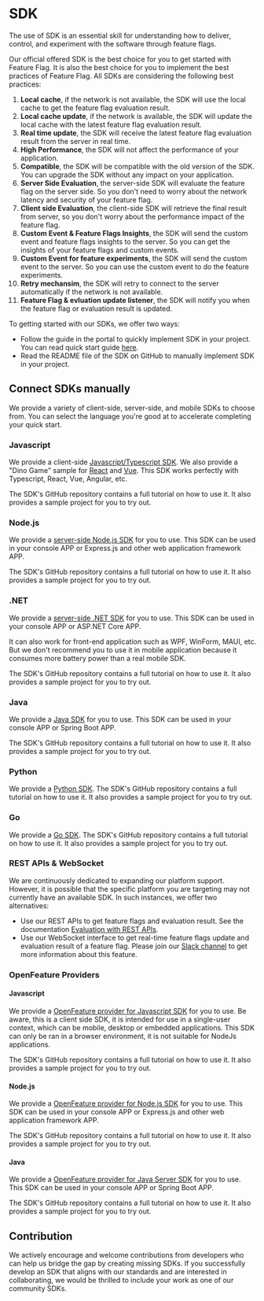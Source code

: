# SDK

The use of SDK is an essential skill for understanding how to deliver, control, and experiment with the software through feature flags.

Our official offered SDK is the best choice for you to get started with Feature Flag. It is also the best choice for you to implement the best practices of Feature Flag. All SDKs are considering the following best practices:

1. **Local cache**, if the network is not available, the SDK will use the local cache to get the feature flag evaluation result.
2. **Local cache update**, if the network is available, the SDK will update the local cache with the latest feature flag evaluation result.
3. **Real time update**, the SDK will receive the latest feature flag evaluation result from the server in real time.
4. **High Performance**, the SDK will not affect the performance of your application.
5. **Compatible**, the SDK will be compatible with the old version of the SDK. You can upgrade the SDK without any impact on your application.
6. **Server Side Evaluation**, the server-side SDK will evaluate the feature flag on the server side. So you don't need to worry about the network latency and security of your feature flag.
7. **Client side Evaluation**, the client-side SDK will retrieve the final result from server, so you don't worry about the performance impact of the feature flag.
8. **Custom Event & Feature Flags Insights**, the SDK will send the custom event and feature flags insights to the server. So you can get the insights of your feature flags and custom events.
9. **Custom Event for feature experiments**, the SDK will send the custom event to the server. So you can use the custom event to do the feature experiments.
10. **Retry mechansim**, the SDK will retry to connect to the server automatically if the network is not available.
11. **Feature Flag & evluation update listener**, the SDK will notify you when the feature flag or evaluation result is updated.

To getting started with our SDKs, we offer two ways:

- Follow the guide in the portal to quickly implement SDK in your project. You can read quick start guide [here](../getting-started/connect-an-sdk).
- Read the README file of the SDK on GitHub to manually implement SDK in your project.

## Connect SDKs manually

We provide a variety of client-side, server-side, and mobile SDKs to choose from. You can select the language you're good at to accelerate completing your quick start.

### Javascript

We provide a client-side [Javascript/Typescript SDK](https://github.com/featbit/featbit-js-client-sdk). We also provide a "Dino Game" sample for [React](https://github.com/featbit/featbit-samples/tree/main/samples/dino-game/interactive-demo-react) and [Vue](https://github.com/featbit/featbit-samples/tree/main/samples/dino-game/interactive-demo-vue). This SDK works perfectly with Typescript, React, Vue, Angular, etc.

The SDK's GitHub repository contains a full tutorial on how to use it. It also provides a sample project for you to try out.

### Node.js

We provide a [server-side Node.js SDK](https://github.com/featbit/featbit-node-server-sdk) for you to use. This SDK can be used in your console APP or Express.js and other web application framework APP.

The SDK's GitHub repository contains a full tutorial on how to use it. It also provides a sample project for you to try out.


### .NET

We provide a [server-side .NET SDK](https://github.com/featbit/featbit-dotnet-sdk) for you to use. This SDK can be used in your console APP or ASP.NET Core APP.

It can also work for front-end application such as WPF, WinForm, MAUI, etc. But we don't recommend you to use it in mobile application because it consumes more battery power than a real mobile SDK.

The SDK's GitHub repository contains a full tutorial on how to use it. It also provides a sample project for you to try out.

### Java

We provide a [Java SDK](https://github.com/featbit/featbit-java-sdk) for you to use. This SDK can be used in your console APP or Spring Boot APP. 

The SDK's GitHub repository contains a full tutorial on how to use it. It also provides a sample project for you to try out.



### Python

We provide a [Python SDK](https://github.com/featbit/featbit-python-sdk). The SDK's GitHub repository contains a full tutorial on how to use it. It also provides a sample project for you to try out.

### Go

We provide a [Go SDK](https://github.com/featbit/featbit-go-sdk). The SDK's GitHub repository contains a full tutorial on how to use it. It also provides a sample project for you to try out.

### REST APIs & WebSocket

We are continuously dedicated to expanding our platform support. However, it is possible that the specific platform you are targeting may not currently have an available SDK. In such instances, we offer two alternatives:

- Use our REST APIs to get feature flags and evaluation result. See the documentation [Evaluation with REST APIs](retrieve-feature-flags-with-api). 
- Use our WebSocket interface to get real-time feature flags update and evaluation result of a feature flag. Please join our [Slack channel](https://join.slack.com/t/featbit/shared_invite/zt-1ew5e2vbb-x6Apan1xZOaYMnFzqZkGNQ) to get more information about this feature.



### OpenFeature Providers

#### Javascript

We provide a [OpenFeature provider for Javascript SDK](https://github.com/featbit/featbit-js-client-openfeature-provider) for you to use. Be aware, this is a client side SDK, it is intended for use in a single-user context, which can be mobile, desktop or embedded applications. This SDK can only be ran in a browser environment, it is not suitable for NodeJs applications.

The SDK's GitHub repository contains a full tutorial on how to use it. It also provides a sample project for you to try out.

#### Node.js

We provide a [OpenFeature provider for Node.js SDK](https://github.com/featbit/openfeature-provider-node-server) for you to use. This SDK can be used in your console APP or Express.js and other web application framework APP.

The SDK's GitHub repository contains a full tutorial on how to use it. It also provides a sample project for you to try out.

#### Java

We provide a [OpenFeature provider for Java Server SDK](https://github.com/featbit/featbit-openfeature-provider-java-server) for you to use. This SDK can be used in your console APP or Spring Boot APP. 

The SDK's GitHub repository contains a full tutorial on how to use it. It also provides a sample project for you to try out.


## Contribution

We actively encourage and welcome contributions from developers who can help us bridge the gap by creating missing SDKs. If you successfully develop an SDK that aligns with our standards and are interested in collaborating, we would be thrilled to include your work as one of our community SDKs.
